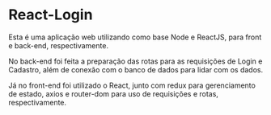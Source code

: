 # React-Login

Esta é uma aplicação web utilizando como base Node e ReactJS, para front e back-end, respectivamente.

No back-end foi feita a preparação das rotas para as requisições de Login e Cadastro, além de conexão com o banco de dados para lidar com os dados.

Já no front-end foi utilizado o React, junto com redux para gerenciamento de estado, axios e router-dom para uso de requisições e rotas, respectivamente. 
